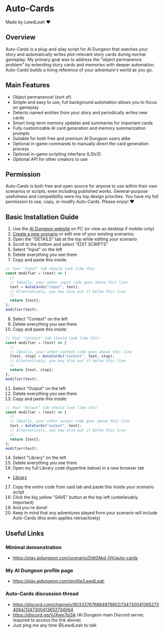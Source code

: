 # Auto-Cards
Made by LewdLeah ❤️
## Overview
Auto-Cards is a plug-and-play script for AI Dungeon that watches your story and automatically writes plot-relevant story cards during normal gameplay. My primary goal was to address the "object permanence problem" by extending story cards and memories with deeper automation. Auto-Cards builds a living reference of your adventure's world as you go.
## Main Features
- Object permanence! (sort of)
- Simple and easy to use, full background automation allows you to focus on gameplay
- Detects named entities from your story and periodically writes new cards
- Smart long-term memory updates and summaries for important cards
- Fully customizable AI card generation and memory summarization prompts
- Suitable for both free and premium AI Dungeon users alike
- Optional in-game commands to manually direct the card generation process
- Optional in-game scripting interface (LSIv2)
- Optional API for other creators to use
## Permission
Auto-Cards is both free and open source for anyone to use within their own scenarios or scripts, even including published works. General-purpose usefulness and compatibility were my top design priorities. You have my full permission to use, copy, or modify Auto-Cards. Please enjoy! ❤️
## Basic Installation Guide
1. Use the [AI Dungeon website](https://aidungeon.com/) on PC (or view as desktop if mobile-only)
2. [Create a new scenario](https://help.aidungeon.com/faq/what-are-scenarios) or edit one of your existing scenarios
3. Open the "DETAILS" tab at the top while editing your scenario
4. Scroll to the bottom and select "EDIT SCRIPTS"
5. Select "Input" on the left
6. Delete everything you see there
7. Copy and paste this inside:
```javascript
// Your "Input" tab should look like this
const modifier = (text) => {
  //
  // Ideally, your other input code goes above this line
  text = AutoCards("input", text);
  // Alternatively, you may also put it below this line
  //
  return {text};
};
modifier(text);
```
8. Select "Context" on the left
9. Delete everything you see there
10. Copy and paste this inside:
```javascript
// Your "Context" tab should look like this
const modifier = (text) => {
  //
  // Ideally, your other context code goes above this line
  [text, stop] = AutoCards("context", text, stop);
  // Alternatively, you may also put it below this line
  //
  return {text, stop};
};
modifier(text);
```
11. Select "Output" on the left
12. Delete everything you see there
13. Copy and paste this inside:
```javascript
// Your "Output" tab should look like this
const modifier = (text) => {
  //
  // Ideally, your other output code goes above this line
  text = AutoCards("output", text);
  // Alternatively, you may also put it below this line
  //
  return {text};
};
modifier(text);
```
14. Select "Library" on the left
15. Delete everything you see there
16. Open my full Library code (hyperlink below) in a new browser tab
- [Library](./library.js)
17. Copy the *entire* code from said tab and paste this inside your scenario script
18. Click the big yellow "SAVE" button at the top left (unbelievably important)
19. And you're done!
20. Keep in mind that any adventures played from your scenario will include Auto-Cards (this even applies retroactively)
## Useful Links
### Minimal demonstration
- https://play.aidungeon.com/scenario/Ddt0Akd-lVtj/auto-cards
### My AI Dungeon profile page
- https://play.aidungeon.com/profile/LewdLeah
### Auto-Cards discussion thread
- https://discord.com/channels/903327676884979802/1347300413652734064/1347300413652734064
- https://discord.gg/VJXwe7bj3A (AI Dungeon main Discord server, required to access the link above)
- Just ping me any time @LewdLeah to talk
